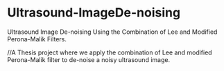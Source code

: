 # Ultrasound-ImageDe-noising
Ultrasound Image De-noising Using the Combination of Lee and Modified Perona-Malik Filters.

//A Thesis project where we apply the combination of Lee and modified
Perona-Malik filter to de-noise a noisy ultrasound image.
